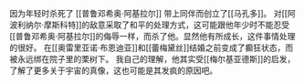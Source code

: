因为年轻时杀死了 [[普鲁邓希奥·阿基拉尔]] 带上同伴而创立了[[马孔多]]。
对[[阿波利纳尔·摩斯科特]]的敌意采取了和平的处理方式，这可能跟他年少时不能忍受[[普鲁邓希奥·阿基拉尔]]的侮辱一样，而杀了他。显然他有所成长，这件事情处理的很好。
在[[奥雷里亚诺·布恩迪亚]]和[[蕾梅黛丝]]结婚之前变成了癫狂状态，而被永远绑在院子里的栗树下。
我自己的理解，他其实受[[梅尔基亚德斯]]的启发，了解了更多关于宇宙的真像，这也可能是其发疯的原因吧。

